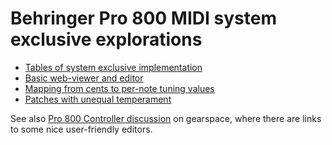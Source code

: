 # Behringer Pro 800 MIDI system exclusive explorations

* [Tables of system exclusive implementation](pro800syx.md)
* [Basic web-viewer and editor](pro800.html)
* [Mapping from cents to per-note tuning values](tuning.csv)
* [Patches with unequal temperament](patches)

See also [Pro 800 Controller discussion](https://gearspace.com/board/electronic-music-instruments-and-electronic-music-production/1410544-pro-800-controller.html) on gearspace, where there are links to some nice user-friendly editors.
